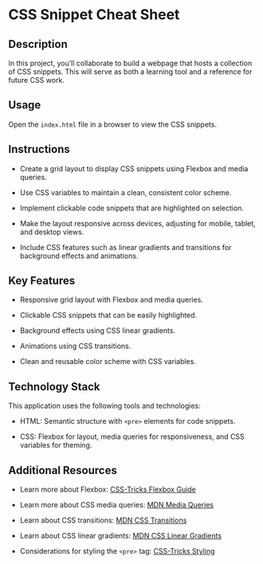 # CSS Snippet Cheat Sheet

## Description

In this project, you’ll collaborate to build a webpage that hosts a collection of CSS snippets. This will serve as both a learning tool and a reference for future CSS work.

## Usage

Open the `index.html` file in a browser to view the CSS snippets.

## Instructions

* Create a grid layout to display CSS snippets using Flexbox and media queries.

* Use CSS variables to maintain a clean, consistent color scheme.

* Implement clickable code snippets that are highlighted on selection.

* Make the layout responsive across devices, adjusting for mobile, tablet, and desktop views.

* Include CSS features such as linear gradients and transitions for background effects and animations.

## Key Features

* Responsive grid layout with Flexbox and media queries.

* Clickable CSS snippets that can be easily highlighted.

* Background effects using CSS linear gradients.

* Animations using CSS transitions.

* Clean and reusable color scheme with CSS variables.

## Technology Stack

This application uses the following tools and technologies:

* HTML: Semantic structure with `<pre>` elements for code snippets.

* CSS: Flexbox for layout, media queries for responsiveness, and CSS variables for theming.

## Additional Resources

* Learn more about Flexbox: [CSS-Tricks Flexbox Guide](https://css-tricks.com/snippets/css/a-guide-to-flexbox/)

* Learn more about CSS media queries: [MDN Media Queries](https://developer.mozilla.org/en-US/docs/Web/CSS/Media_Queries)

* Learn about CSS transitions: [MDN CSS Transitions](https://developer.mozilla.org/en-US/docs/Web/CSS/transition)

* Learn about CSS linear gradients: [MDN CSS Linear Gradients](https://developer.mozilla.org/en-US/docs/Web/CSS/linear-gradient)

* Considerations for styling the `<pre>` tag: [CSS-Tricks Styling](https://css-tricks.com/considerations-styling-pre-tag/)
